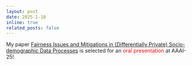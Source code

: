 ```yaml
---
layout: post
date: 2025-1-10
inline: true
related_posts: false
---
```


My paper [Fairness Issues and Mitigations in (Differentially Private) Socio-demographic Data Processes](https://arxiv.org/abs/2408.08471) is selected for an <span style="color:red;">oral presentation</span> at AAAI-25!
